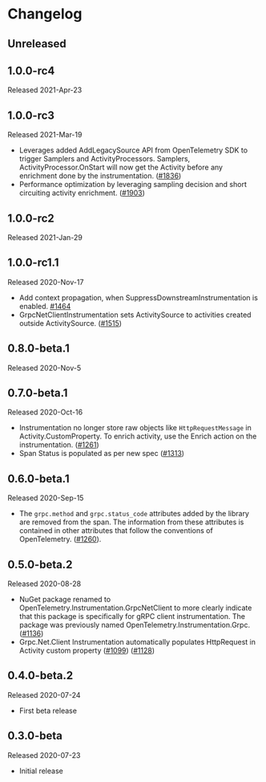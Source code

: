 # Changelog

## Unreleased

## 1.0.0-rc4

Released 2021-Apr-23

## 1.0.0-rc3

Released 2021-Mar-19

* Leverages added AddLegacySource API from OpenTelemetry SDK to trigger Samplers
  and ActivityProcessors. Samplers, ActivityProcessor.OnStart will now get the
  Activity before any enrichment done by the instrumentation.
  ([#1836](https://github.com/open-telemetry/opentelemetry-dotnet/pull/1836))
* Performance optimization by leveraging sampling decision and short circuiting
  activity enrichment.
  ([#1903](https://github.com/open-telemetry/opentelemetry-dotnet/pull/1904))

## 1.0.0-rc2

Released 2021-Jan-29

## 1.0.0-rc1.1

Released 2020-Nov-17

* Add context propagation, when SuppressDownstreamInstrumentation is enabled.
  [#1464](https://github.com/open-telemetry/opentelemetry-dotnet/pull/1464)
* GrpcNetClientInstrumentation sets ActivitySource to activities created outside
  ActivitySource.
  ([#1515](https://github.com/open-telemetry/opentelemetry-dotnet/pull/1515/))

## 0.8.0-beta.1

Released 2020-Nov-5

## 0.7.0-beta.1

Released 2020-Oct-16

* Instrumentation no longer store raw objects like `HttpRequestMessage` in
  Activity.CustomProperty. To enrich activity, use the Enrich action on the
  instrumentation.
  ([#1261](https://github.com/open-telemetry/opentelemetry-dotnet/pull/1261))
* Span Status is populated as per new spec
  ([#1313](https://github.com/open-telemetry/opentelemetry-dotnet/pull/1313))

## 0.6.0-beta.1

Released 2020-Sep-15

* The `grpc.method` and `grpc.status_code` attributes added by the library are
  removed from the span. The information from these attributes is contained in
  other attributes that follow the conventions of OpenTelemetry.
  ([#1260](https://github.com/open-telemetry/opentelemetry-dotnet/pull/1260)).

## 0.5.0-beta.2

Released 2020-08-28

* NuGet package renamed to OpenTelemetry.Instrumentation.GrpcNetClient to more
  clearly indicate that this package is specifically for gRPC client
  instrumentation. The package was previously named
  OpenTelemetry.Instrumentation.Grpc.
  ([#1136](https://github.com/open-telemetry/opentelemetry-dotnet/pull/1136))
* Grpc.Net.Client Instrumentation automatically populates HttpRequest in
  Activity custom property
  ([#1099](https://github.com/open-telemetry/opentelemetry-dotnet/pull/1099))
  ([#1128](https://github.com/open-telemetry/opentelemetry-dotnet/pull/1128))

## 0.4.0-beta.2

Released 2020-07-24

* First beta release

## 0.3.0-beta

Released 2020-07-23

* Initial release
